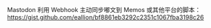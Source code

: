 <p>Mastodon 利用 Webhook 主动同步嘟文到 Memos 或其他平台的脚本：<br /><a href="https://gist.github.com/eallion/bf8861eb3292c2351c1067fba3198c26" target="_blank" rel="nofollow noopener" translate="no"><span class="invisible">https://</span><span class="ellipsis">gist.github.com/eallion/bf8861</span><span class="invisible">eb3292c2351c1067fba3198c26</span></a></p>